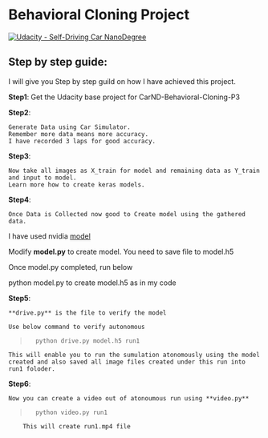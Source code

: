 # Behavioral Cloning Project

[![Udacity - Self-Driving Car NanoDegree](https://s3.amazonaws.com/udacity-sdc/github/shield-carnd.svg)](http://www.udacity.com/drive)

Step by step guide:
---
I will give you Step by step guild on how I have achieved this project.

**Step1**: 
	Get the Udacity base project for CarND-Behavioral-Cloning-P3

**Step2**:

	Generate Data using Car Simulator. 
	Remember more data means more accuracy.
	I have recorded 3 laps for good accuracy.

**Step3**:

	Now take all images as X_train for model and remaining data as Y_train and input to model.
	Learn more how to create keras models.


**Step4**:

	Once Data is Collected now good to Create model using the gathered data.

I have used nvidia [model](https://devblogs.nvidia.com/deep-learning-self-driving-cars/)

Modify **model.py** to create model. You need to save file to model.h5

Once model.py completed, run below

python model.py to create model.h5 as in my code

**Step5**: 

	**drive.py** is the file to verify the model

	Use below command to verify autonomous

> 		python drive.py model.h5 run1

	This will enable you to run the sumulation atonomously using the model created and also saved all image files created under this run into run1 foloder.

**Step6**:

	Now you can create a video out of atonoumous run using **video.py** 

> 		python video.py run1

		This will create run1.mp4 file
